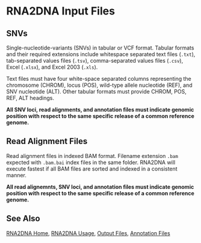 # RNA2DNA Input Files

## SNVs

Single-nucleotide-variants (SNVs) in tabular or VCF format. Tabular
formats and their required extensions include whitespace separated
text files (`.txt`), tab-separated values files
(`.tsv`), comma-separated values files (`.csv`), Excel (`.xlsx`),
and Excel 2003 (`.xls`).

Text files must have four white-space separated columns
representing the chromosome (CHROM), locus (POS), wild-type allele
nucleotide (REF), and SNV nucleotide (ALT). Other tabular formats must
provide CHROM, POS, REF, ALT headings. 

**All SNV loci, read alignments, and annotation files must indicate
genomic position with respect to the same specific release of a common
reference genome.**

## Read Alignment Files

Read alignment files in indexed BAM format. Filename extension `.bam`
expected with `.bam.bai` index files in the same folder. RNA2DNA will
execute fastest if all BAM files are sorted and indexed in a
consistent manner.

**All read alignemnts, SNV loci, and annotation files must indicate
genomic position with respect to the same specific release of a common
reference genome.**

## See Also

[RNA2DNA Home](..), [RNA2DNA Usage](Usage.md), [Output Files](OutputFiles.md), [Annotation Files](AnnotationFiles.md)

